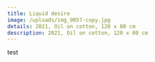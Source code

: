 ```yaml
---
title: Liquid desire
image: /uploads/img_9057-copy.jpg
details: 2021, Oil on cotton, 120 x 80 cm
description: 2021, Oil on cotton, 120 x 80 cm
---
```

test